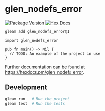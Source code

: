 # glen_nodefs_error

[![Package Version](https://img.shields.io/hexpm/v/glen_nodefs_error)](https://hex.pm/packages/glen_nodefs_error)
[![Hex Docs](https://img.shields.io/badge/hex-docs-ffaff3)](https://hexdocs.pm/glen_nodefs_error/)

```sh
gleam add glen_nodefs_error@1
```
```gleam
import glen_nodefs_error

pub fn main() -> Nil {
  // TODO: An example of the project in use
}
```

Further documentation can be found at <https://hexdocs.pm/glen_nodefs_error>.

## Development

```sh
gleam run   # Run the project
gleam test  # Run the tests
```
